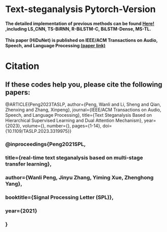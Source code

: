 # Text-steganalysis Pytorch-Version

#### The detailed implementation of previous methods can be found [Here!](https://github.com/CAU-Tstega/Text-steganalysis) ,including LS_CNN, TS-BiRNN, R-BiLSTM-C, BiLSTM-Dense, MS-TL.

#### This paper (HiDuNet) is published on IEEE/ACM Transactions on Audio, Speech, and Language Processing [(paper link)](https://ieeexplore.ieee.org/abstract/document/10268497)

# Citation
## If these codes help you, please cite the following papers:

@ARTICLE{Peng2023TASLP,
  author={Peng, Wanli and Li, Sheng and Qian, Zhenxing and Zhang, Xinpeng},
  journal={IEEE/ACM Transactions on Audio, Speech, and Language Processing}, 
  title={Text Steganalysis Based on Hierarchical Supervised Learning and Dual Attention Mechanism}, 
  year={2023},
 volume={},
  number={},
  pages={1-14},
  doi={10.1109/TASLP.2023.3319975}}

### @inproceedings{Peng2021SPL,
### title={real-time text steganalysis based on multi-stage transfer learning},
### author={Wanli Peng, Jinyu Zhang, Yiming Xue, Zhenghong Yang},
### booktitle={Signal Processing Letter (SPL)},
### year={2021}
### }
